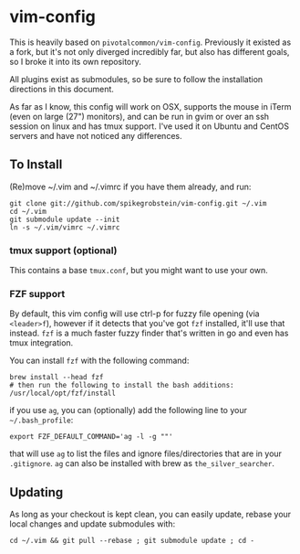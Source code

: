 # vim-config

This is heavily based on `pivotalcommon/vim-config`. Previously it existed as a fork, but it's not only
diverged incredibly far, but also has different goals, so I broke it into its own repository.

All plugins exist as submodules, so be sure to follow the installation directions in this document.

As far as I know, this config will work on OSX, supports the mouse in iTerm (even on large (27") monitors),
and can be run in gvim or over an ssh session on linux and has tmux support. I've used it on Ubuntu and CentOS
servers and have not noticed any differences.

## To Install

(Re)move ~/.vim and ~/.vimrc if you have them already, and run:

    git clone git://github.com/spikegrobstein/vim-config.git ~/.vim
    cd ~/.vim
    git submodule update --init
    ln -s ~/.vim/vimrc ~/.vimrc

### tmux support (optional)

This contains a base `tmux.conf`, but you might want to use your own.

### FZF support

By default, this vim config will use ctrl-p for fuzzy file opening (via `<leader>f`), however if it detects
that you've got `fzf` installed, it'll use that instead. `fzf` is a much faster fuzzy finder that's written in
go and even has tmux integration.

You can install `fzf` with the following command:

    brew install --head fzf
    # then run the following to install the bash additions:
    /usr/local/opt/fzf/install

if you use `ag`, you can (optionally) add the following line to your `~/.bash_profile`:

    export FZF_DEFAULT_COMMAND='ag -l -g ""'

that will use `ag` to list the files and ignore files/directories that are in your `.gitignore`. `ag` can also
be installed with brew as `the_silver_searcher`.


## Updating

As long as your checkout is kept clean, you can easily update, rebase your local changes and update submodules with:

    cd ~/.vim && git pull --rebase ; git submodule update ; cd -


